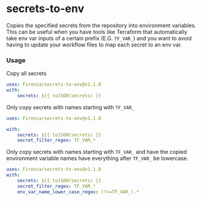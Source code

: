 # secrets-to-env
Copies the specified secrets from the repository into environment variables. This can be useful when you have tools like Terraform that automatically take env var inputs of a certain prefix (E.G. `TF_VAR_`) and you want to avoid having to update your workflow files to map each secret to an env var.

### Usage

Copy all secrets

```yaml
uses: Firenza/secrets-to-env@v1.1.0
with:
    secrets: ${{ toJSON(secrets) }}
```

Only copy secrets with names starting with `TF_VAR_`

```yaml
uses: Firenza/secrets-to-env@v1.1.0

with:
    secrets: ${{ toJSON(secrets) }}
    secret_filter_regex: TF_VAR_*
```

Only copy secrets with names starting with `TF_VAR_` and have the copied environment variable names have everything after `TF_VAR_` be lowercase.

```yaml
uses: Firenza/secrets-to-env@v1.1.0
with:
    secrets: ${{ toJSON(secrets) }}
    secret_filter_regex: TF_VAR_*
    env_var_name_lower_case_regex: (?<=TF_VAR_).*
```
